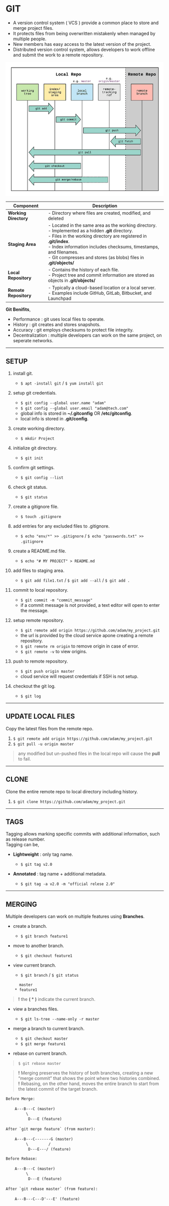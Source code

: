 # GIT

- A version control system ( VCS ) provide a common place to store and merge project files.
- It protects files from being overwritten mistakenly when managed by multiple people.
- New members has easy access to the latest version of the project.
- Distributed version control system, allows developers to work offline and submit the work to a remote repository.

<img src="images/git-min.png">

| **Component**         | **Description**|
| -                     | - |
| **Working Directory** | - Directory where files are created, modified, and deleted|
| **Staging Area**      | - Located in the same area as the working directory. <br> - Implemented as a hidden **.git** directory. <br> - Files in the working directory are registered in **.git/index**. <br> - Index information includes checksums, timestamps, and filenames. <br> - Git compresses and stores (as blobs) files in **.git/objects/**|
| **Local Repository**  | - Contains the history of each file. <br> - Project tree and commit information are stored as objects in **.git/objects/**|
| **Remote Repository** | - Typically a cloud-based location or a local server. <br> - Examples include GitHub, GitLab, Bitbucket, and Launchpad|

**Git Benifits**,

- Performance : git uses local files to operate.
- History : git creates and stores snapshots.
- Accuracy : git employs checksums to protect file integrity.
- Decentralization : multiple developers can work on the same project, on seperate networks.

---

## SETUP

1. install git.
    + `$ apt -install git` / `$ yum install git`

2. setup git credentials.
    + `$ git config --global user.name "adam"`
    + `$ git config --global user.email "adam@tech.com"`
    + global info is stored in **~/.gitconfig** OR **/etc/gitconfig**.
    + local info is stored in **.git/config**.

3. create working directory.
    + `$ mkdir Project`

4. initialize git directory.
    + `$ git init`

5. confirm git settings.
    + `$ git config --list`

6. check git status.
    + `$ git status`

7. create a gitignore file.
    + `$ touch .gitignore`

8. add entries for any excluded files to .gitignore.
    + `$ echo "env/*" >> .gitignore` / `$ echo "passwords.txt" >> .gitignore`

9. create a README.md file.
    + `$ echo "# MY PROJECT" > README.md`

10. add files to staging area.
    + `$ git add file1.txt` / `$ git add --all` / `$ git add .`

11. commit to local repository.
    + `$ git commit -m "commit_message"`
    + if a commit message is not provided, a text editor will open to enter the message.

12. setup remote repository.
    + `$ git remote add origin https://github.com/adam/my_project.git`
    + the url is provided by the cloud service apone creating a remote repository.
    + `$ git remote rm origin` to remove origin in case of error.
    + `$ git remote -v` to view origins.

13. push to remote repository.
    + `$ git push origin master`
    + cloud service will request credentials if SSH is not setup.

14. checkout the git log.
    + `$ git log`

---

## UPDATE LOCAL FILES

Copy the latest files from the remote repo.

1. `$ git remote add origin https://github.com/adam/my_project.git`
2. `$ git pull -u origin master`

> any modified but un-pushed files in the local repo will cause the **pull** to fail.

---

## CLONE

Clone the entire remote repo to local directory including history.

1. `$ git clone https://github.com/adam/my_project.git`

---

## TAGS

Tagging allows marking specific commits with additional information, such as release number.\
Tagging can be,

- **Lightweight** : only tag name.
    + `$ git tag v2.0`

- **Annotated** : tag name + additional metadata.
    + `$ git tag -a v2.0 -m "official relese 2.0"`

---

## MERGING

Multiple developers can work on multiple features using **Branches**.

- create a branch.
    + `$ git branch feature1`

- move to another branch.
    + `$ git checkout feature1`

- view current branch.
    + `$ git branch` / `$ git status`

```
      master
    * feature1
```

> **!** the **( \* )** indicate the current branch.

- view a branches files.
    + `$ git ls-tree --name-only -r master`

- merge a branch to current branch.
    + `$ git checkout master`
    + `$ git merge feature1`

- rebase on current branch.
> `$ git rebase master` 

> **!** Merging preserves the history of both branches, creating a new “merge commit” that shows the point where two histories combined.\
> **!** Rebasing, on the other hand, moves the entire branch to start from the latest commit of the target branch.

```
Before Merge:
    
    A---B---C (master)
         \
          D---E (feature)

After `git merge feature` (from master):

    A---B---C-------G (master)
         \         /
          D---E---/ (feature)
```
```
Before Rebase:

    A---B---C (master)
         \
          D---E (feature)

After `git rebase master` (from feature):

    A---B---C---D'---E' (feature)
```